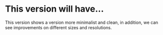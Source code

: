 # This version will have...

This version shows a version more minimalist and clean, in addition, we can see improvements on different sizes and resolutions.
